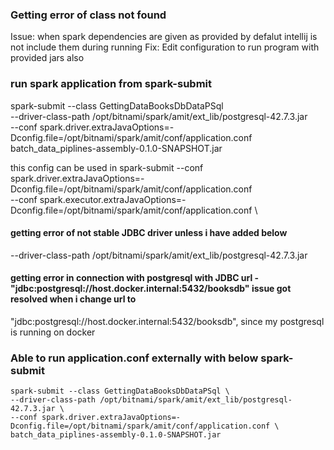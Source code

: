 ### Getting error of class not found
Issue: when spark dependencies are given as provided by defalut intellij is not include them during running
Fix: Edit configuration to run program with provided jars also

### run spark application from spark-submit
spark-submit --class GettingDataBooksDbDataPSql \
--driver-class-path /opt/bitnami/spark/amit/ext_lib/postgresql-42.7.3.jar \
--conf spark.driver.extraJavaOptions=-Dconfig.file=/opt/bitnami/spark/amit/conf/application.conf \
batch_data_piplines-assembly-0.1.0-SNAPSHOT.jar

this config can be used in spark-submit
--conf spark.driver.extraJavaOptions=-Dconfig.file=/opt/bitnami/spark/amit/conf/application.conf \
--conf spark.executor.extraJavaOptions=-Dconfig.file=/opt/bitnami/spark/amit/conf/application.conf \


#### getting error of not stable JDBC driver unless i have added below
--driver-class-path /opt/bitnami/spark/amit/ext_lib/postgresql-42.7.3.jar

#### getting error in connection with postgresql with JDBC url - "jdbc:postgresql://host.docker.internal:5432/booksdb" issue got resolved when i change url to
"jdbc:postgresql://host.docker.internal:5432/booksdb", since my postgresql is running on docker

### Able to run application.conf externally with below spark-submit
```shell
spark-submit --class GettingDataBooksDbDataPSql \
--driver-class-path /opt/bitnami/spark/amit/ext_lib/postgresql-42.7.3.jar \
--conf spark.driver.extraJavaOptions=-Dconfig.file=/opt/bitnami/spark/amit/conf/application.conf \
batch_data_piplines-assembly-0.1.0-SNAPSHOT.jar
```

